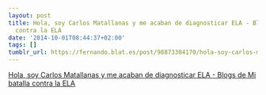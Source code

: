 ```yaml
---
layout: post
title: Hola, soy Carlos Matallanas y me acaban de diagnosticar ELA - Blogs de Mi batalla
  contra la ELA
date: '2014-10-01T08:44:37+02:00'
tags: []
tumblr_url: https://fernando.blat.es/post/98873304170/hola-soy-carlos-matallanas-y-me-acaban-de
---
```

[Hola, soy Carlos Matallanas y me acaban de diagnosticar ELA - Blogs de Mi batalla contra la ELA](http://blogs.elconfidencial.com/alma-corazon-vida/mi-batalla-contra-la-ela/2014-10-01/hola-soy-carlos-matallanas-y-me-acaban-de-diagnosticar-ela_219862/)  
